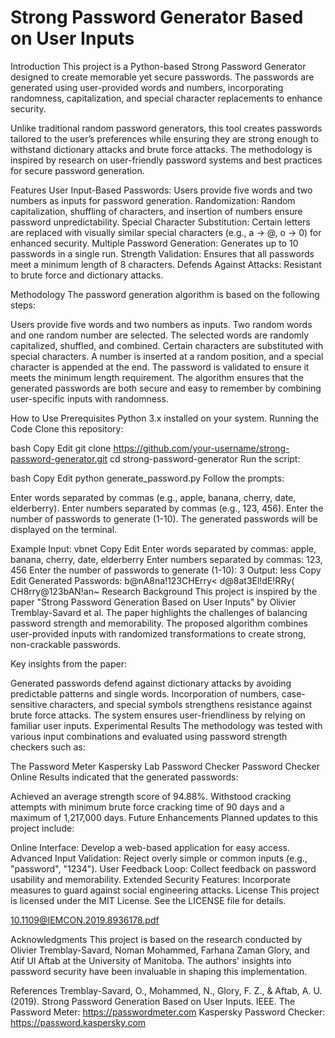 # Strong Password Generator Based on User Inputs



Introduction
This project is a Python-based Strong Password Generator designed to create memorable yet secure passwords. The passwords are generated using user-provided words and numbers, incorporating randomness, capitalization, and special character replacements to enhance security.

Unlike traditional random password generators, this tool creates passwords tailored to the user’s preferences while ensuring they are strong enough to withstand dictionary attacks and brute force attacks. The methodology is inspired by research on user-friendly password systems and best practices for secure password generation.


Features
User Input-Based Passwords: Users provide five words and two numbers as inputs for password generation.
Randomization: Random capitalization, shuffling of characters, and insertion of numbers ensure password unpredictability.
Special Character Substitution: Certain letters are replaced with visually similar special characters (e.g., a → @, o → 0) for enhanced security.
Multiple Password Generation: Generates up to 10 passwords in a single run.
Strength Validation: Ensures that all passwords meet a minimum length of 8 characters.
Defends Against Attacks: Resistant to brute force and dictionary attacks.


Methodology
The password generation algorithm is based on the following steps:

Users provide five words and two numbers as inputs.
Two random words and one random number are selected.
The selected words are randomly capitalized, shuffled, and combined.
Certain characters are substituted with special characters.
A number is inserted at a random position, and a special character is appended at the end.
The password is validated to ensure it meets the minimum length requirement.
The algorithm ensures that the generated passwords are both secure and easy to remember by combining user-specific inputs with randomness.


How to Use
Prerequisites
Python 3.x installed on your system.
Running the Code
Clone this repository:

bash
Copy
Edit
git clone https://github.com/your-username/strong-password-generator.git
cd strong-password-generator
Run the script:

bash
Copy
Edit
python generate_password.py
Follow the prompts:

Enter words separated by commas (e.g., apple, banana, cherry, date, elderberry).
Enter numbers separated by commas (e.g., 123, 456).
Enter the number of passwords to generate (1-10).
The generated passwords will be displayed on the terminal.

Example
Input:
vbnet
Copy
Edit
Enter words separated by commas: apple, banana, cherry, date, elderberry
Enter numbers separated by commas: 123, 456
Enter the number of passwords to generate (1-10): 3
Output:
less
Copy
Edit
Generated Passwords:
b@nA8na!123CHErry<
d@8at3El!dE!RRy(
CH8rry@123bAN!an~
Research Background
This project is inspired by the paper "Strong Password Generation Based on User Inputs" by Olivier Tremblay-Savard et al. The paper highlights the challenges of balancing password strength and memorability. The proposed algorithm combines user-provided inputs with randomized transformations to create strong, non-crackable passwords.



Key insights from the paper:

Generated passwords defend against dictionary attacks by avoiding predictable patterns and single words.
Incorporation of numbers, case-sensitive characters, and special symbols strengthens resistance against brute force attacks.
The system ensures user-friendliness by relying on familiar user inputs.
Experimental Results
The methodology was tested with various input combinations and evaluated using password strength checkers such as:

The Password Meter
Kaspersky Lab Password Checker
Password Checker Online
Results indicated that the generated passwords:

Achieved an average strength score of 94.88%.
Withstood cracking attempts with minimum brute force cracking time of 90 days and a maximum of 1,217,000 days.
Future Enhancements
Planned updates to this project include:

Online Interface: Develop a web-based application for easy access.
Advanced Input Validation: Reject overly simple or common inputs (e.g., "password", "1234").
User Feedback Loop: Collect feedback on password usability and memorability.
Extended Security Features: Incorporate measures to guard against social engineering attacks.
License
This project is licensed under the MIT License. See the LICENSE file for details.


[10.1109@IEMCON.2019.8936178.pdf](https://github.com/user-attachments/files/18574332/10.1109%40IEMCON.2019.8936178.pdf)

Acknowledgments
This project is based on the research conducted by Olivier Tremblay-Savard, Noman Mohammed, Farhana Zaman Glory, and Atif Ul Aftab at the University of Manitoba. The authors' insights into password security have been invaluable in shaping this implementation.

References
Tremblay-Savard, O., Mohammed, N., Glory, F. Z., & Aftab, A. U. (2019). Strong Password Generation Based on User Inputs. IEEE.
The Password Meter: https://passwordmeter.com
Kaspersky Password Checker: https://password.kaspersky.com
